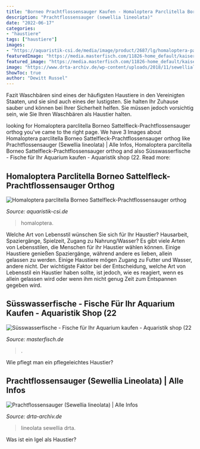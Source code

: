 ```yaml
---
title: "Borneo Prachtflossensauger Kaufen - Homaloptera Parclitella Borneo Sattelfleck-prachtflossensauger Orthog"
description: "Prachtflossensauger (sewellia lineolata)"
date: "2022-06-17"
categories:
- "haustiere"
tags: ["haustiere"]
images:
- "https://aquaristik-csi.de/media/image/product/2687/lg/homaloptera-parclitella-borneo-sattelfleck-prachtflossensauger-orthogoniata.jpg"
featuredImage: "https://media.masterfisch.com/11826-home_default/kaiserbuntbarsch-firefish.jpg"
featured_image: "https://media.masterfisch.com/11826-home_default/kaiserbuntbarsch-firefish.jpg"
image: "https://www.drta-archiv.de/wp-content/uploads/2018/11/sewellialineolata051.jpg"
ShowToc: true
author: "Dewitt Russel"
---
```



Fazit
Waschbären sind eines der häufigsten Haustiere in den Vereinigten Staaten, und sie sind auch eines der lustigsten. Sie halten Ihr Zuhause sauber und können bei Ihrer Sicherheit helfen. Sie müssen jedoch vorsichtig sein, wie Sie Ihren Waschbären als Haustier halten.

	

		
looking for Homaloptera parclitella Borneo Sattelfleck-Prachtflossensauger orthog you've came to the right page. We have 3 Images about Homaloptera parclitella Borneo Sattelfleck-Prachtflossensauger orthog like Prachtflossensauger (Sewellia lineolata) | Alle Infos, Homaloptera parclitella Borneo Sattelfleck-Prachtflossensauger orthog and also Süsswasserfische - Fische für Ihr Aquarium kaufen - Aquaristik shop (22. Read more:
		
    
## Homaloptera Parclitella Borneo Sattelfleck-Prachtflossensauger Orthog

<img loading=lazy src="https://aquaristik-csi.de/media/image/product/2687/lg/homaloptera-parclitella-borneo-sattelfleck-prachtflossensauger-orthogoniata.jpg" onerror="this.onerror=null;this.src='https://tse3.mm.bing.net/th?id=OIP.t_wnVMUyVRjHv_ACl52yAAHaHa&amp;pid=15.1';" alt="Homaloptera parclitella Borneo Sattelfleck-Prachtflossensauger orthog">

_Source: aquaristik-csi.de_

>homaloptera. 

	

Welche Art von Lebensstil wünschen Sie sich für Ihr Haustier? Hausarbeit, Spaziergänge, Spielzeit, Zugang zu Nahrung/Wasser?
Es gibt viele Arten von Lebensstilen, die Menschen für ihr Haustier wählen können. Einige Haustiere genießen Spaziergänge, während andere es lieben, allein gelassen zu werden. Einige Haustiere mögen Zugang zu Futter und Wasser, andere nicht. Der wichtigste Faktor bei der Entscheidung, welche Art von Lebensstil ein Haustier haben sollte, ist jedoch, wie es reagiert, wenn es allein gelassen wird oder wenn ihm nicht genug Zeit zum Entspannen gegeben wird.

    
## Süsswasserfische - Fische Für Ihr Aquarium Kaufen - Aquaristik Shop (22

<img loading=lazy src="https://media.masterfisch.com/11826-home_default/kaiserbuntbarsch-firefish.jpg" onerror="this.onerror=null;this.src='https://tse4.mm.bing.net/th?id=OIP.XMuaC7nggx7-hQuQ9qyBiwAAAA&amp;pid=15.1';" alt="Süsswasserfische - Fische für Ihr Aquarium kaufen - Aquaristik shop (22">

_Source: masterfisch.de_

>. 

	

Wie pflegt man ein pflegeleichtes Haustier?

    
## Prachtflossensauger (Sewellia Lineolata) | Alle Infos

<img loading=lazy src="https://www.drta-archiv.de/wp-content/uploads/2018/11/sewellialineolata051.jpg" onerror="this.onerror=null;this.src='https://tse3.mm.bing.net/th?id=OIP.w-Jhbv8YN_IdmeEYlkvCPgHaFa&amp;pid=15.1';" alt="Prachtflossensauger (Sewellia lineolata) | Alle Infos">

_Source: drta-archiv.de_

>lineolata sewellia drta. 

	

Was ist ein Igel als Haustier?


